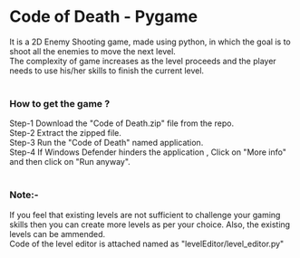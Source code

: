 <h1>Code of Death - Pygame</h1>

It is a 2D Enemy Shooting game, made using python, in which the goal is to shoot all the enemies to move the next level. <br>
The complexity of game increases as the level proceeds and the player needs to use his/her skills to finish the current level.<br><br>

<h3>How to get the game ?</h3>
Step-1 Download the "Code of Death.zip" file from the repo.<br>
Step-2 Extract the zipped file.<br>
Step-3 Run the "Code of Death" named application.<br>
Step-4 If Windows Defender hinders the application , Click on "More info" and then click on "Run anyway".<br><br>

<h3>Note:-</h3>
If you feel that existing levels are not sufficient to challenge your gaming skills then you can create more levels as per your choice. Also, the existing levels can be ammended.<br>
Code of the level editor is attached named as "levelEditor/level_editor.py"